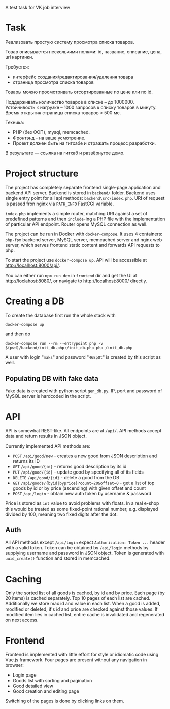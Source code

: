 A test task for VK job interview

Task
====

Реализовать простую систему просмотра списка товаров.

Товар описывается несколькими полями: id, название, описание, цена, url картинки.

Требуется:
- интерфейс создания/редактирования/удаления товара
- страница просмотра списка товаров

Товары можно просмотривать отсортированные по цене или по id.

Поддерживать количество товаров в списке – до 1000000.
Устойчивость к нагрузке – 1000 запросов к списку товаров в минуту.
Время открытия страницы списка товаров < 500 мс.

Техника:
- PHP (без ООП), mysql, memcached.
- Фронтэнд - на ваше усмотрение.
- Проект должен быть на гитхабе и отражать процесс разработки.

В результате — ссылка на гитхаб и развёрнутое демо.

Project structure
=================

The project has completely separate frontend single-page application and backend API server.
Backend is stored in `backend/` folder. Backend uses single entry point for all api methods:
`backend\src\index.php`. URI of request is passed fron nginx via `PATH_INFO` FastCGI variable.

`index.php` implements a simple router, matching URI against a set of predefined patterns and then
`include`-ing a PHP file with the implementation of particular API endpoint. Router opens MySQL connection
as well.

The project can be run in Docker with `docker-compose`. It uses 4 containers: `php-fpm` backend server,
MySQL server, memcached server and nginx web server, which serves frontend static content and forwards
API requests to php.

To start the project use `docker-compose up`. API will be accessible at <http://localhost:8000/api/>.

You can either run `npm run dev` in `frontend` dir and get the UI at <http://loclahost:8080/>, or navigate
to <http://localhost:8000/> directly.

Creating a DB
=============

To create the database first run the whole stack with

`docker-compose up`

and then do

`docker-compose run --rm --entrypoint php -v $(pwd)/backend/init_db.php:/init_db.php php /init_db.php`

A user with login "`maks`" and password "`46EpOt`" is created by this script as well.

Populating DB with fake data
----------------------------

Fake data is created with python script `gen_db.py`. IP, port and password of MySQL server is hardcoded in
the script.

API
===

API is somewhat REST-like. All endpoints are at `/api/`. API methods accept data and return results in
JSON object.

Currently implemented API methods are:

- `POST` `/api/good/new` - creates a new good from JSON description and returns its ID
- `GET` `/api/good/{id}` - returns good description by its id
- `PUT` `/api/good/{id}` - update good by specifying all of its fields
- `DELETE` `/api/good/{id}` - delete a good from the DB
- `GET` `/api/goods/{byid|byprice}?count=20&offset=0` - get a list of top goods by id or by price (ascending) with given offset and count
- `POST` `/api/login` - obtain new auth token by username & password

Price is stored as `int` value to avoid problems with floats. In a real e-shop this would be treated as some
fixed-point rational number, e.g. displayed divided by 100, meaning two fixed digits after the dot.

Auth
----

All API methods except `/api/login` expect `Authorization: Token ...` header with a valid token. Token
can be obtained by `/api/login` methods by supplying username and password in JSON object.
Token is generated with `uuid_create()` function and stored in memcached.

Caching
=======

Only the sorted list of all goods is cached, by id and by price. Each page (by 20 items) is cached separately.
Top 10 pages of each list are cached. Additionally we store max id and value in each list.
When a good is added, modified or deleted, it's id and price are checked against those values. If modified
item lies in cached list, entire cache is invalidated and regenerated on next access.

Frontend
========

Frontend is implemented with little effort for style or idiomatic code using Vue.js framework. Four pages are
present without any navigation in browser:

- Login page
- Goods list with sorting and pagination
- Good detailed view
- Good creation and editing page

Switching of the pages is done by clicking links on them.

